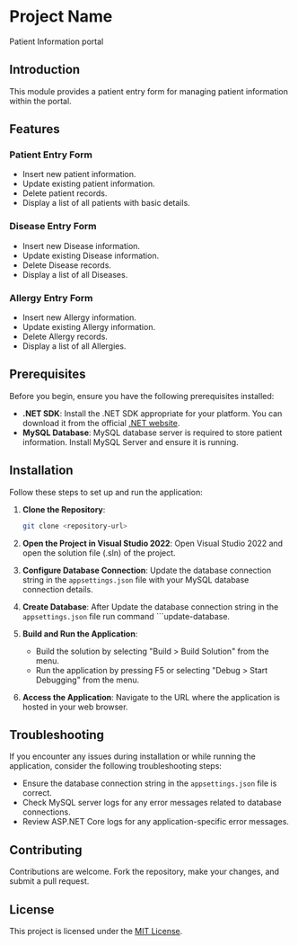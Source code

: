 # Project Name

Patient Information portal

## Introduction

This module provides a patient entry form for managing patient information within the portal.

## Features

### Patient Entry Form

- Insert new patient information.
- Update existing patient information.
- Delete patient records.
- Display a list of all patients with basic details.


### Disease Entry Form

- Insert new Disease information.
- Update existing Disease information.
- Delete Disease records.
- Display a list of all Diseases.

### Allergy Entry Form

- Insert new Allergy information.
- Update existing Allergy information.
- Delete Allergy records.
- Display a list of all Allergies.

## Prerequisites

Before you begin, ensure you have the following prerequisites installed:

- **.NET SDK**: Install the .NET SDK appropriate for your platform. You can download it from the official [.NET website](https://dotnet.microsoft.com/download).
- **MySQL Database**: MySQL database server is required to store patient information. Install MySQL Server and ensure it is running.

## Installation

Follow these steps to set up and run the application:

1. **Clone the Repository**: 
    ```bash
    git clone <repository-url>
    ```
    
2. **Open the Project in Visual Studio 2022**: 
    Open Visual Studio 2022 and open the solution file (.sln) of the project.

3. **Configure Database Connection**: 
    Update the database connection string in the `appsettings.json` file with your MySQL database connection details.
    
4. **Create Database**: 
    After Update the database connection string in the `appsettings.json` file run command ```update-database.

5. **Build and Run the Application**: 
    - Build the solution by selecting "Build > Build Solution" from the menu.
    - Run the application by pressing F5 or selecting "Debug > Start Debugging" from the menu.

6. **Access the Application**: 
    Navigate to the URL where the application is hosted in your web browser.

## Troubleshooting

If you encounter any issues during installation or while running the application, consider the following troubleshooting steps:

- Ensure the database connection string in the `appsettings.json` file is correct.
- Check MySQL server logs for any error messages related to database connections.
- Review ASP.NET Core logs for any application-specific error messages.

## Contributing

Contributions are welcome. Fork the repository, make your changes, and submit a pull request.

## License

This project is licensed under the [MIT License](LICENSE).
